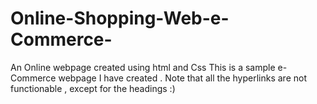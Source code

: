 # Online-Shopping-Web-e-Commerce-
An Online webpage created using html and Css 
This is a sample e-Commerce webpage I have created . Note that all the hyperlinks are not functionable , except for the headings :)
